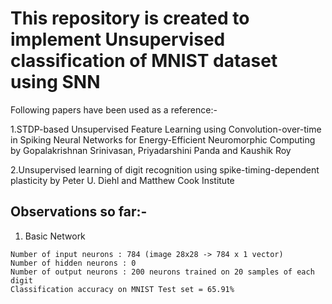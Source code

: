 # This repository is created to implement Unsupervised classification of MNIST dataset using SNN
  Following papers have been used as a reference:-

  1.STDP-based Unsupervised Feature Learning using Convolution-over-time in Spiking Neural Networks for 
    Energy-Efficient Neuromorphic Computing 
    by
    Gopalakrishnan Srinivasan, Priyadarshini Panda and Kaushik Roy

  2.Unsupervised learning of digit recognition using spike-timing-dependent plasticity 
    by
    Peter U. Diehl and Matthew Cook Institute
    
## Observations so far:-
  
  1. Basic Network
  
    Number of input neurons : 784 (image 28x28 -> 784 x 1 vector)
    Number of hidden neurons : 0
    Number of output neurons : 200 neurons trained on 20 samples of each digit
    Classification accuracy on MNIST Test set = 65.91%

